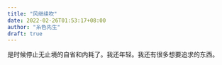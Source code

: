 ```yaml
---
title: "风继续吹"
date: 2022-02-26T01:53:17+08:00
author: "糸色先生"
draft: true
---
```


是时候停止无止境的自省和内耗了。我还年轻。我还有很多想要追求的东西。
